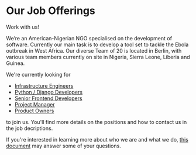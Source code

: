 Our Job Offerings
====

Work with us!

We’re an American-Nigerian NGO specialised on the development of software. Currently our main task is to develop a tool set to tackle the Ebola outbreak in West Africa. Our diverse Team of 20 is located in Berlin, with various team members currently on site in Nigeria, Sierra Leone, Liberia and Guinea.

We're currently looking for 
- [Infrastructure Engineers](https://github.com/eHealthAfrica/jobs/blob/master/infrasctructure-engineer.md)
- [Python / Django Developers](https://github.com/eHealthAfrica/jobs/blob/master/python-django-developer.md)
- [Senior Frontend Developers](https://github.com/eHealthAfrica/jobs/blob/master/senior-frontend-developer.md)
- [Project Manager](https://github.com/eHealthAfrica/jobs/blob/master/project-manager.md)
- [Product Owners](https://github.com/eHealthAfrica/jobs/blob/master/product-owner.md)

to join us. You'll find more details on the positions and how to contact us in the job decriptions.

If you're interested in learning more about who we are and what we do, [this document](https://github.com/eHealthAfrica/jobs/blob/master/what-we-do.md) may answer some of your questions.
